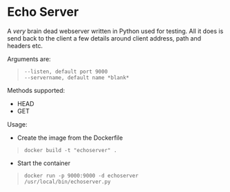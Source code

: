 # Echo Server

A *very* brain dead webserver written in Python used for testing. All it does is send
back to the client a few details around client address, path and headers etc.

Arguments are:
> ```
> --listen, default port 9000
> --servername, default name *blank*
> ```

Methods supported:
* HEAD
* GET

Usage:
* Create the image from the Dockerfile
> ```docker build -t "echoserver" .```
* Start the container
> ```docker run -p 9000:9000 -d echoserver /usr/local/bin/echoserver.py```

